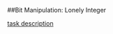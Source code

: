 ##Bit Manipulation: Lonely Integer

[task description](https://www.hackerrank.com/challenges/ctci-lonely-integer)